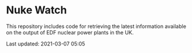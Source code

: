 # Nuke Watch

This repository includes code for retrieving the latest information available on the output of EDF nuclear power plants in the UK.

Last updated: 2021-03-07 05:05